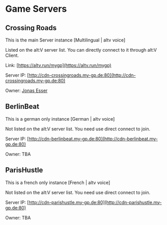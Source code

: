 # Game Servers

## Crossing Roads

This is the main Server instance [Multilingual | altv voice]

Listed on the alt:V server list. You can directly connect to it through alt:V Client.

Link: [https://altv.run/mygp](https://altv.run/mygp)

Server IP: [http://cdn-crossingroads.my-gp.de:80](http://cdn-crossingroads.my-gp.de:80)

Owner: [Jonas Esser](https://github.com/jonasesser)

## BerlinBeat

This is a german only instance [German | altv voice]

Not listed on the alt:V server list. You need use direct connect to join.

Server IP: [http://cdn-berlinbeat.my-gp.de:80](http://cdn-berlinbeat.my-gp.de:80)

Owner: TBA

## ParisHustle

This is a french only instance [French | altv voice]

Not listed on the alt:V server list. You need use direct connect to join.

Server IP: [http://cdn-parishustle.my-gp.de:80](http://cdn-parishustle.my-gp.de:80)

Owner: TBA
